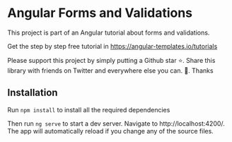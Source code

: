 # Angular Forms and Validations

This project is part of an Angular tutorial about forms and validations. 

Get the step by step free tutorial in https://angular-templates.io/tutorials

Please support this project by simply putting a Github star ⭐. Share this library with friends on Twitter and everywhere else you can. 🙏. Thanks


## Installation
Run `npm install` to install all the required dependencies

Then run `ng serve` to start a dev server. Navigate to http://localhost:4200/. The app will automatically reload if you change any of the source files.
